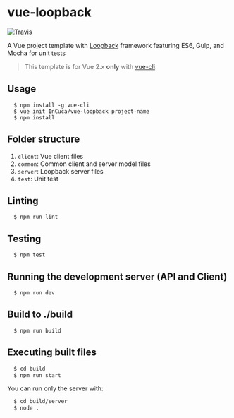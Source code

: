 # vue-loopback
[![Travis](https://img.shields.io/travis/InCuca/vue-loopback/master.svg)](https://travis-ci.org/InCuca/vue-loopback/branches)

A Vue project template with [Loopback](http://loopback.io/) framework featuring ES6, Gulp, and Mocha for unit tests

> This template is for Vue 2.x **only** with [vue-cli](https://github.com/vuejs/vue-cli).

## Usage

```
  $ npm install -g vue-cli
  $ vue init InCuca/vue-loopback project-name
  $ npm install
```

## Folder structure

1. `client`: Vue client files
2. `common`: Common client and server model files
3. `server`: Loopback server files
4. `test`: Unit test

## Linting

```
  $ npm run lint
```

## Testing

```
  $ npm test
```

## Running the development server (API and Client)

```
  $ npm run dev
```

## Build to ./build

```
  $ npm run build
```

## Executing built files

```bash
  $ cd build
  $ npm run start
```

You can run only the server with:

```bash
  $ cd build/server
  $ node .
```
